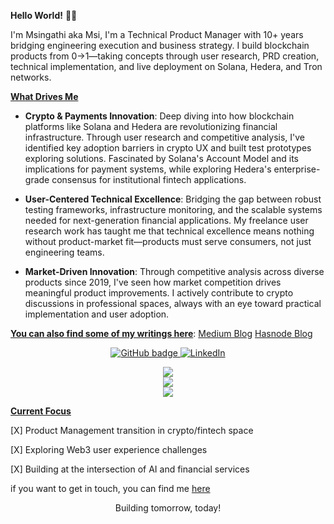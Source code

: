 **Hello World!** 👋🏽

I'm Msingathi aka Msi, I'm a Technical Product Manager with 10+ years bridging engineering execution and business strategy. I build blockchain products from 0→1—taking concepts through user research, PRD creation, technical implementation, and live deployment on Solana, Hedera, and Tron networks.

</n><u>**What Drives Me**</u></n>

* **Crypto & Payments Innovation**: Deep diving into how blockchain platforms like Solana and Hedera are revolutionizing financial infrastructure. Through user research and competitive analysis, I've identified key adoption barriers in crypto UX and built test prototypes exploring solutions. Fascinated by Solana's Account Model and its implications for payment systems, while exploring Hedera's enterprise-grade consensus for institutional fintech applications.

* **User-Centered Technical Excellence**: Bridging the gap between robust testing frameworks, infrastructure monitoring, and the scalable systems needed for next-generation financial applications. My freelance user research work has taught me that technical excellence means nothing without product-market fit—products must serve consumers, not just engineering teams.

* **Market-Driven Innovation**: Through competitive analysis across diverse products since 2019, I've seen how market competition drives meaningful product improvements. I actively contribute to crypto discussions in professional spaces, always with an eye toward practical implementation and user adoption.

<u>__You can also find some of my writings here__</u>:
[Medium Blog](https://medium.com/@msimajola)
[Hasnode Blog](https://msi.hashnode.dev/)
<p align="center">
  <a href="https://github.com/MsingathiM?tab=followers">
    <img src="https://img.shields.io/github/followers/MsingathiM?label=Followers&logo=GitHub&style=for-the-badge" alt="GitHub badge" />
  </a>
  <a href="https://linkedin.com/in/your-linkedin">
    <img src="https://img.shields.io/badge/-LinkedIn-blue?style=for-the-badge&logo=Linkedin&logoColor=white" alt="LinkedIn" />
  </a>
</p>
<p align="center">
  <img src="https://github-readme-stats.vercel.app/api?username=MsingathiM&theme=dark&hide_border=false&include_all_commits=true&count_private=true" /> <br />
  <img src="https://github-readme-streak-stats.herokuapp.com/?user=MsingathiM&theme=dark&hide_border=false"><br />
  <img src="https://github-readme-stats.vercel.app/api/top-langs/?username=MsingathiM&theme=dark&hide_border=false&include_all_commits=true&count_private=true&layout=compact">
</p>

<u>**Current Focus**</u>

[X] Product Management transition in crypto/fintech space

[X] Exploring Web3 user experience challenges

[X] Building at the intersection of AI and financial services

if you want to get in touch, you can find me [here](https://msimajola.netlify.app/)

<p align="center">Building tomorrow, today!</p>
